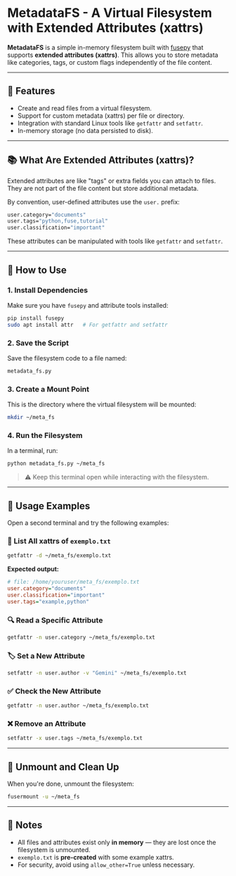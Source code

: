 
# MetadataFS - A Virtual Filesystem with Extended Attributes (xattrs)

**MetadataFS** is a simple in-memory filesystem built with [fusepy](https://github.com/fusepy/fusepy) that supports **extended attributes (xattrs)**. This allows you to store metadata like categories, tags, or custom flags independently of the file content.

---

## 🚀 Features

- Create and read files from a virtual filesystem.
- Support for custom metadata (xattrs) per file or directory.
- Integration with standard Linux tools like `getfattr` and `setfattr`.
- In-memory storage (no data persisted to disk).

---

## 📚 What Are Extended Attributes (xattrs)?

Extended attributes are like "tags" or extra fields you can attach to files. They are not part of the file content but store additional metadata.

By convention, user-defined attributes use the `user.` prefix:

```bash
user.category="documents"
user.tags="python,fuse,tutorial"
user.classification="important"
```

These attributes can be manipulated with tools like `getfattr` and `setfattr`.

---

## 🔧 How to Use

### 1. Install Dependencies

Make sure you have `fusepy` and attribute tools installed:

```bash
pip install fusepy
sudo apt install attr   # For getfattr and setfattr
```

### 2. Save the Script

Save the filesystem code to a file named:

```bash
metadata_fs.py
```

### 3. Create a Mount Point

This is the directory where the virtual filesystem will be mounted:

```bash
mkdir ~/meta_fs
```

### 4. Run the Filesystem

In a terminal, run:

```bash
python metadata_fs.py ~/meta_fs
```

> ⚠️ Keep this terminal open while interacting with the filesystem.

---

## 🧾 Usage Examples

Open a second terminal and try the following examples:

### 📄 List All xattrs of `exemplo.txt`

```bash
getfattr -d ~/meta_fs/exemplo.txt
```

**Expected output:**

```ini
# file: /home/youruser/meta_fs/exemplo.txt
user.category="documents"
user.classification="important"
user.tags="example,python"
```

### 🔍 Read a Specific Attribute

```bash
getfattr -n user.category ~/meta_fs/exemplo.txt
```

### 🏷️ Set a New Attribute

```bash
setfattr -n user.author -v "Gemini" ~/meta_fs/exemplo.txt
```

### ✅ Check the New Attribute

```bash
getfattr -n user.author ~/meta_fs/exemplo.txt
```

### ❌ Remove an Attribute

```bash
setfattr -x user.tags ~/meta_fs/exemplo.txt
```

---

## 🧹 Unmount and Clean Up

When you're done, unmount the filesystem:

```bash
fusermount -u ~/meta_fs
```

---

## 📎 Notes

- All files and attributes exist only **in memory** — they are lost once the filesystem is unmounted.
- `exemplo.txt` is **pre-created** with some example xattrs.
- For security, avoid using `allow_other=True` unless necessary.
